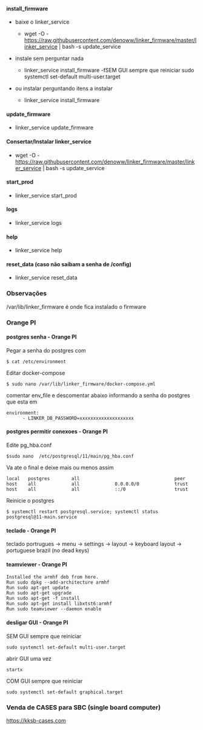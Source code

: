 #### install_firmware

- baixe o linker_service
  - wget -O - https://raw.githubusercontent.com/denoww/linker_firmware/master/linker_service | bash -s update_service
- instale sem perguntar nada
  - linker_service install_firmware -fSEM GUI sempre que reiniciar sudo systemctl set-default multi-user.target


- ou instalar perguntando itens a instalar
  - linker_service install_firmware

#### update_firmware

- linker_service update_firmware

#### Consertar/Instalar linker_service

- wget -O - https://raw.githubusercontent.com/denoww/linker_firmware/master/linker_service | bash -s update_service

#### start_prod

- linker_service start_prod

#### logs

- linker_service logs

#### help

- linker_service help

#### reset_data (caso não saibam a senha de /config)

- linker_service reset_data


### Observações

/var/lib/linker_firmware é onde fica instalado o firmware


### Orange PI

#### postgres senha - Orange PI

Pegar a senha do postgres com

```$ cat /etc/environment```

Editar docker-compose

```$ sudo nano /var/lib/linker_firmware/docker-compose.yml```

comentar env_file e descomentar abaixo informando a senha do postgres que esta em 

```
environment:
      - LINKER_DB_PASSWORD=xxxxxxxxxxxxxxxxxxxx
```


#### postgres permitir conexoes - Orange PI

Edite pg_hba.conf

```$sudo nano  /etc/postgresql/11/main/pg_hba.conf```

Va ate o final e deixe mais ou menos assim

```
local   postgres        all                                   peer
host    all             all             0.0.0.0/0             trust
host    all             all             ::/0                  trust
```
Reinicie o postgres

```$ systemctl restart postgresql.service; systemctl status postgresql@11-main.service```

#### teclado - Orange PI

teclado portrugues -> menu -> settings -> layout -> keyboard layout -> portuguese brazil (no dead keys)

#### teamviewer - Orange PI

```
Installed the armhf deb from here.
Run sudo dpkg --add-architecture armhf
Run sudo apt-get update
Run sudo apt-get upgrade
Run sudo apt-get -f install
Run sudo apt-get install libxtst6:armhf
Run sudo teamviewer --daemon enable
```
#### desligar GUI - Orange PI

SEM GUI sempre que reiniciar

```sudo systemctl set-default multi-user.target```


abrir GUI uma vez

```startx```


COM GUI sempre que reiniciar

```sudo systemctl set-default graphical.target```

### Venda de CASES para SBC (single board computer)

https://kksb-cases.com
